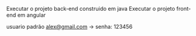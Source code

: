 Executar o projeto back-end construido em java
Executar o projeto front-end em angular

usuario padrão alex@gmail.com -> senha: 123456